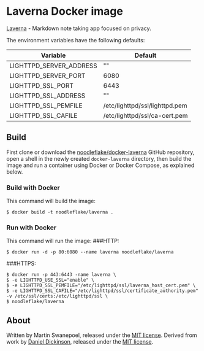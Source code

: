 # Laverna Docker image

[Laverna](https://laverna.cc/) - Markdown note taking app focused on privacy.

The environment variables have the following defaults:

|Variable                 | Default                                          |
|-------------------------|--------------------------------------------------|
|LIGHTTPD_SERVER_ADDRESS  | ""                                               |
|LIGHTTPD_SERVER_PORT     | 6080                                             |
|LIGHTTPD_SSL_PORT        | 6443                                             |
|LIGHTTPD_SSL_ADDRESS     | ""                                               |
|LIGHTTPD_SSL_PEMFILE     | /etc/lighttpd/ssl/lighttpd.pem                   |
|LIGHTTPD_SSL_CAFILE      | /etc/lighttpd/ssl/ca-cert.pem                    |

## Build

First clone or download the [noodleflake/docker-laverna](https://github.com/noodleflake/docker-laverna) GitHub repository, open a shell in the newly created `docker-laverna` directory, then build the image and run a container using Docker or Docker Compose, as explained below.

### Build with Docker

This command will build the image:

	$ docker build -t noodleflake/laverna .

### Run with Docker

This command will run the image:
###HTTP:

	$ docker run -d -p 80:6080 --name laverna noodleflake/laverna

###HTTPS:

	$ docker run -p 443:6443 -name laverna \
	$ -e LIGHTTPD_USE_SSL="enable" \
	$ -e LIGHTTPD_SSL_PEMFILE="/etc/lighttpd/ssl/laverna_host_cert.pem" \
	$ -e LIGHTTPD_SSL_CAFILE="/etc/lighttpd/ssl/certificate_authority.pem" -v /etc/ssl/certs:/etc/lighttpd/ssl \
	$ noodleflake/laverna

## About

Written by Martin Swanepoel, released under the [MIT license](http://opensource.org/licenses/MIT).
Derived from work by [Daniel Dickinson](https://github.com/cshoredaniel/docker-lighttpd), released under the [MIT license](http://opensource.org/licenses/MIT).
